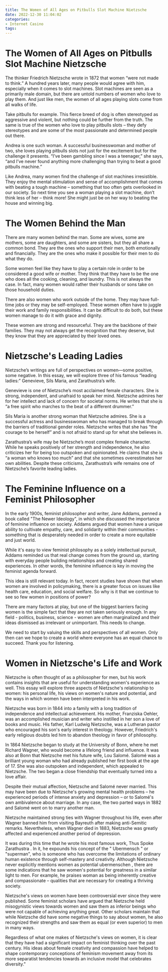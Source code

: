 ```yaml
---
title: The Women of All Ages on Pitbulls Slot Machine Nietzsche
date: 2022-12-30 11:04:02
categories:
- Internet Casino
tags:
---
```



#  The Women of All Ages on Pitbulls Slot Machine Nietzsche

The thinker Friedrich Nietzsche wrote in 1872 that women “were not made to think.” A hundred years later, many people would agree with him, especially when it comes to slot machines. Slot machines are seen as a primarily male domain, but there are untold numbers of women who love to play them. And just like men, the women of all ages playing slots come from all walks of life.

Take pitbulls for example. This fierce breed of dog is often stereotyped as aggressive and violent, but nothing could be further from the truth. The same is true of the women who love to play pitbulls slots – they defy stereotypes and are some of the most passionate and determined people out there.

Andrea is one such woman. A successful businesswoman and mother of two, she loves playing pitbulls slots not just for the excitement but for the challenge it presents. “I’ve been gambling since I was a teenager,” she says, “and I’ve never found anything more challenging than trying to beat a good pitbulls machine.”

Like Andrea, many women find the challenge of slot machines irresistible. They enjoy the mental stimulation and sense of accomplishment that comes with beating a tough machine – something that too often gets overlooked in our society. So next time you see a woman playing a slot machine, don’t think less of her – think more! She might just be on her way to beating the house and winning big.

#  The Women Behind the Man

There are many women behind the man. Some are wives, some are mothers, some are daughters, and some are sisters, but they all share a common bond. They are the ones who support their men, both emotionally and financially. They are the ones who make it possible for their men to do what they do.

Some women feel like they have to play a certain role in order to be considered a good wife or mother. They think that they have to be the one who does all the cooking, cleaning, and laundry. This is not always the case. In fact, many women would rather their husbands or sons take on those household duties.

There are also women who work outside of the home. They may have full-time jobs or they may be self-employed. These women often have to juggle their work and family responsibilities. It can be difficult to do both, but these women manage to do it with grace and dignity.

These women are strong and resourceful. They are the backbone of their families. They may not always get the recognition that they deserve, but they know that they are appreciated by their loved ones.

#  Nietzsche's Leading Ladies

Nietzsche’s writings are full of perspectives on women—some positive, some negative. In this essay, we will explore three of his famous “leading ladies:” Genevieve, Sils Maria, and Zarathustra’s wife.

Genevieve is one of Nietzsche’s most acclaimed female characters. She is strong, independent, and unafraid to speak her mind. Nietzsche admires her for her intellect and lack of concern for societal norms. He writes that she is “a free spirit who marches to the beat of a different drummer.”

Sils Maria is another strong woman that Nietzsche admires. She is a successful actress and businesswoman who has managed to break through the barriers of traditional gender roles. Nietzsche writes that she has “the courage to be herself” and is not afraid to stand up for what she believes in.

Zarathustra’s wife may be Nietzsche’s most complex female character. While he speaks positively of her strength and independence, he also criticizes her for being too outspoken and opinionated. He claims that she is “a woman who knows too much” and that she sometimes overestimates her own abilities. Despite these criticisms, Zarathustra’s wife remains one of Nietzsche’s favorite leading ladies.

#  The Feminine Influence on a Feminist Philosopher

In the early 1900s, feminist philosopher and writer, Jane Addams, penned a book called "The Newer Ideology", in which she discussed the importance of feminine influence on society. Addams argued that women have a unique ability to cultivate empathy, care, and solidarity within their communities - something that is desperately needed in order to create a more equitable and just world.

While it's easy to view feminist philosophy as a solely intellectual pursuit, Addams reminded us that real change comes from the ground up, starting with everyday people building relationships and creating shared experiences. In other words, the feminine influence is key in moving the feminist agenda forward.

This idea is still relevant today. In fact, recent studies have shown that when women are involved in policymaking, there is a greater focus on issues like health care, education, and social welfare. So why is it that we continue to see so few women in positions of power?

There are many factors at play, but one of the biggest barriers facing women is the simple fact that they are not taken seriously enough. In any field - politics, business, science - women are often marginalized and their ideas dismissed as irrelevant or unimportant. This needs to change.

We need to start by valuing the skills and perspectives of all women. Only then can we hope to create a world where everyone has an equal chance to succeed. Thank you for listening.

#  Women in Nietzsche's Life and Work

Nietzsche is often thought of as a philosopher for men, but his work contains insights that are useful for understanding women's experience as well. This essay will explore three aspects of Nietzsche's relationship to women: his personal life, his views on women's nature and potential, and the ways in which women have been interpreted in his work.

Nietzsche was born in 1844 into a family with a long tradition of independence and intellectual achievement. His mother, Franziska Oehler, was an accomplished musician and writer who instilled in her son a love of books and music. His father, Karl Ludwig Nietzsche, was a Lutheran pastor who encouraged his son's early interest in theology. However, Friedrich's early religious doubts led him to abandon theology in favor of philosophy.

In 1864 Nietzsche began to study at the University of Bonn, where he met Richard Wagner, who would become a lifelong friend and influence. It was also at Bonn that Nietzsche met his future wife, Lou Salomé. Salomé was a brilliant young woman who had already published her first book at the age of 17. She was also outspoken and independent, which appealed to Nietzsche. The two began a close friendship that eventually turned into a love affair.

Despite their mutual affection, Nietzsche and Salomé never married. This may have been due to Nietzsche's growing mental health problems – he experienced periods of intense anxiety and depression – or to Salomé's own ambivalence about marriage. In any case, the two parted ways in 1882 and Salomé went on to marry another man.

Nietzsche maintained strong ties with Wagner throughout his life, even after Wagner banned him from visiting Bayreuth after making anti-Semitic remarks. Nevertheless, when Wagner died in 1883, Nietzsche was greatly affected and experienced another period of depression.

It was during this time that he wrote his most famous work, Thus Spoke Zarathustra . In it, he expounds his concept of the " Ubermensch " or "superman", who is someone who has overcome the limitations of ordinary human existence through self-mastery and creativity. Although Nietzsche never explicitly mentions women as potential ubermenschen , there are some indications that he saw women's potential for greatness in a similar light to men. For example, he praises woman as being inherently creative and compassionate – qualities that are necessary for creating a thriving society.

Nietzsche's views on women have been controversial ever since they were published. Some feminist scholars have argued that Nietzsche held misogynistic views towards women and saw them as inferior beings who were not capable of achieving anything great. Other scholars maintain that while Nietzsche did have some negative things to say about women, he also recognized their strengths and saw them as equal (or even superior) to men in many ways.

Regardless of what one makes of Nietzsche's views on women, it is clear that they have had a significant impact on feminist thinking over the past century. His ideas about female creativity and compassion have helped to shape contemporary conceptions of feminism movement away from its more separatist tendencies towards an inclusive model that celebrates diversity."
